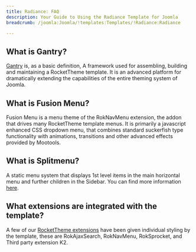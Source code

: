 ```yaml
---
title: Radiance: FAQ
description: Your Guide to Using the Radiance Template for Joomla
breadcrumb: /joomla:Joomla/!templates:Templates/!Radiance:Radiance

---
```


What is Gantry?
-----
[Gantry][gantry] is, as a basic definition, A framework used for assembling, building and maintaining a RocketTheme template. It is an advanced platform for dramatically extending the capabilities of the entire theming system of Joomla.

What is Fusion Menu?
-----
Fusion Menu is a menu theme of the RokNavMenu extension, the addon that drives many RocketTheme template menus. It is primarily a javascript enhanced CSS dropdown menu, that combines standard suckerfish type functionality with animations, transitions and other advanced effects provided by Mootools.

What is Splitmenu?
-----
A static menu system that displays 1st level items in the main horizontal menu and further children in the Sidebar. You can find more information [here][splitmenu].

What extensions are integrated with the template?
-----
A few of our [RocketTheme extensions][extensions] have been given individual styling by the template, these are RokAjaxSearch, RokNavMenu, RokSprocket, and Third party extension K2.

[gantry]: http://gantry-framework.org/
[features]: http://demo.rockettheme.com/joomla-templates/radiance/features
[font]: http://www.fontsquirrel.com/fonts/ubuntu
[forum]: http://www.rockettheme.com/forum/joomla-template-radiance
[roksprocket]: http://www.rockettheme.com/joomla/extensions/roksprocket
[dropdown]: http://demo.rockettheme.com/joomla-templates/Radiance/features/menu-options
[splitmenu]: http://demo.rockettheme.com/joomla-templates/Radiance/features/menu-options
[extensions]: http://demo.rockettheme.com/joomla-templates/Radiance/features/extensions